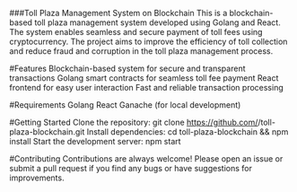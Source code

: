 ###Toll Plaza Management System on Blockchain
This is a blockchain-based toll plaza management system developed using Golang and React. The system enables seamless and secure payment of toll fees using cryptocurrency. The project aims to improve the efficiency of toll collection and reduce fraud and corruption in the toll plaza management process.

#Features
Blockchain-based system for secure and transparent transactions
Golang smart contracts for seamless toll fee payment
React frontend for easy user interaction
Fast and reliable transaction processing

#Requirements
Golang
React
Ganache (for local development)

#Getting Started
Clone the repository: git clone https://github.com/<your-username>/toll-plaza-blockchain.git
Install dependencies: cd toll-plaza-blockchain && npm install
Start the development server: npm start

#Contributing
Contributions are always welcome! Please open an issue or submit a pull request if you find any bugs or have suggestions for improvements.
